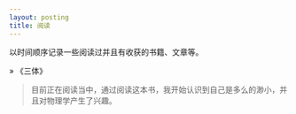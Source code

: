 ```yaml
---
layout: posting
title: 阅读
---
```


以时间顺序记录一些阅读过并且有收获的书籍、文章等。

&raquo; 《三体》

> 目前正在阅读当中，通过阅读这本书，我开始认识到自己是多么的渺小，并且对物理学产生了兴趣。

